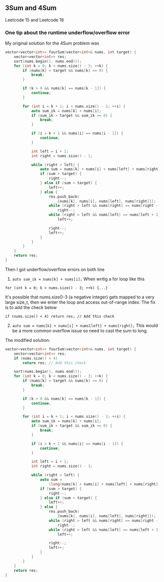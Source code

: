 ## 3Sum and 4Sum
Leetcode 15 and Leetcode 18

### One tip about the runtime underflow/overflow error
My original solution for the 4Sum problem was
```cpp
vector<vector<int>> fourSum(vector<int>& nums, int target) {
    vector<vector<int>> res;
    sort(nums.begin(), nums.end());
    for (int k = 0; k < nums.size() - 3; ++k) {
        if (nums[k] > target && nums[k] >= 0) {
            break;
        }

        if (k > 0 && nums[k] == nums[k - 1]) {
            continue;
        }

        for (int i = k + 1; i < nums.size() - 2; ++i) {
            auto sum_ik = nums[k] + nums[i];
            if (sum_ik > target && sum_ik >= 0) {
                break;
            }

            if (i > k + 1 && nums[i] == nums[i - 1]) {
                continue;
            }

            int left = i + 1;
            int right = nums.size() - 1;

            while (right > left) {
                auto sum = nums[k] + nums[i] + nums[left] + nums[right];
                if (sum > target) {
                    right--;
                } else if (sum < target) {
                    left++;
                } else {
                    res.push_back(
                        {nums[k], nums[i], nums[left], nums[right]});
                    while (right > left && nums[right] == nums[right - 1])
                        right--;
                    while (right > left && nums[left] == nums[left + 1])
                        left++;

                    right--;
                    left++;
                }
            }
        }
    }
    return res;
}
```

Then I got underflow/overflow errors on both line
1. `auto sum_ik = nums[k] + nums[i];` 
When writig a for loop like this
```
for (int k = 0; k < nums.size() - 3; ++k) {...}
```
It's possible that nums.size()-3 (a negative integer) gets mapped to a very large size_t, then we enter the loop and access out-of-range index. The fix is to add the check below
```
if (nums.size() < 4) return res; // Add this check
```
2. `auto sum = nums[k] + nums[i] + nums[left] + nums[right];`
This would be a more common overflow issue so need to cast the sum to long.


The modified solution:
```cpp
vector<vector<int>> fourSum(vector<int>& nums, int target) {
    vector<vector<int>> res;
    if (nums.size() < 4)
        return res; // Add this check

    sort(nums.begin(), nums.end());
    for (int k = 0; k < nums.size() - 3; ++k) {
        if (nums[k] > target && nums[k] >= 0) {
            break;
        }

        if (k > 0 && nums[k] == nums[k - 1]) {
            continue;
        }

        for (int i = k + 1; i < nums.size() - 2; ++i) {
            auto sum_ik = nums[k] + nums[i];
            if (sum_ik > target && sum_ik >= 0) {
                break;
            }

            if (i > k + 1 && nums[i] == nums[i - 1]) {
                continue;
            }

            int left = i + 1;
            int right = nums.size() - 1;

            while (right > left) {
                auto sum =
                    (long)nums[k] + nums[i] + nums[left] + nums[right];
                if (sum > target) {
                    right--;
                } else if (sum < target) {
                    left++;
                } else {
                    res.push_back(
                        {nums[k], nums[i], nums[left], nums[right]});
                    while (right > left && nums[right] == nums[right - 1])
                        right--;
                    while (right > left && nums[left] == nums[left + 1])
                        left++;

                    right--;
                    left++;
                }
            }
        }
    }
    return res;
}
```

